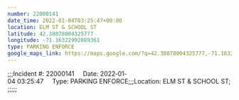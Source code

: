 ```yaml
---
number: 22000141
date_time: 2022-01-04T03:25:47+00:00
location: ELM ST & SCHOOL ST
latitude: 42.38078004325777
longitude: -71.16322992889361
type: PARKING ENFORCE
google_maps_link: https://maps.google.com/?q=42.38078004325777,-71.16322992889361
---
```


;;;Incident #: 22000141     Date: 2022‐01‐04 03:25:47     Type: PARKING ENFORCE;;;Location: ELM ST & SCHOOL ST;;;;;;
